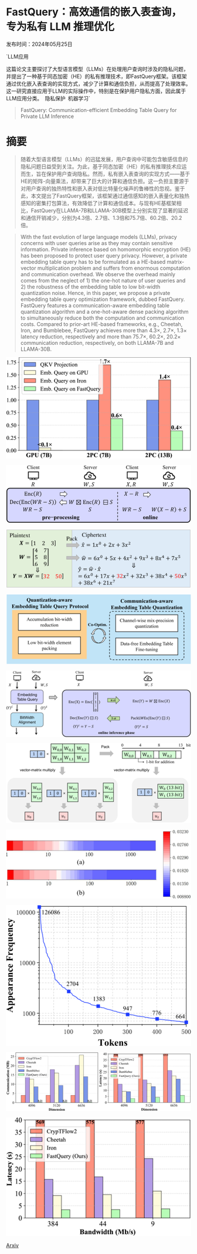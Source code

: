 # FastQuery：高效通信的嵌入表查询，专为私有 LLM 推理优化

发布时间：2024年05月25日

`LLM应用

这篇论文主要探讨了大型语言模型（LLMs）在处理用户查询时涉及的隐私问题，并提出了一种基于同态加密（HE）的私有推理技术，即FastQuery框架。该框架通过优化嵌入表查询的实现方式，减少了计算和通信负担，从而提高了处理效率。这一研究直接应用于LLM的实际操作中，特别是在保护用户隐私方面，因此属于LLM应用分类。` `隐私保护` `机器学习`

> FastQuery: Communication-efficient Embedding Table Query for Private LLM Inference

# 摘要

> 随着大型语言模型（LLMs）的迅猛发展，用户查询中可能包含敏感信息的隐私问题日益受到关注。为此，基于同态加密（HE）的私有推理技术应运而生，旨在保护用户查询隐私。然而，私有嵌入表查询的实现方式——基于HE的矩阵-向量乘法，却带来了巨大的计算和通信负担。这一负担主要源于对用户查询的独热特性和嵌入表对低比特量化噪声的鲁棒性的忽视。鉴于此，本文提出了FastQuery框架，该框架通过通信感知的嵌入表量化和独热感知的密集打包算法，有效降低了计算和通信成本。与现有HE基框架相比，FastQuery在LLAMA-7B和LLAMA-30B模型上分别实现了显著的延迟和通信开销减少，分别为4.3倍、2.7倍、1.3倍和75.7倍、60.2倍、20.2倍。

> With the fast evolution of large language models (LLMs), privacy concerns with user queries arise as they may contain sensitive information. Private inference based on homomorphic encryption (HE) has been proposed to protect user query privacy. However, a private embedding table query has to be formulated as a HE-based matrix-vector multiplication problem and suffers from enormous computation and communication overhead. We observe the overhead mainly comes from the neglect of 1) the one-hot nature of user queries and 2) the robustness of the embedding table to low bit-width quantization noise. Hence, in this paper, we propose a private embedding table query optimization framework, dubbed FastQuery. FastQuery features a communication-aware embedding table quantization algorithm and a one-hot-aware dense packing algorithm to simultaneously reduce both the computation and communication costs. Compared to prior-art HE-based frameworks, e.g., Cheetah, Iron, and Bumblebee, FastQuery achieves more than $4.3\times$, $2.7\times$, $1.3\times$ latency reduction, respectively and more than $75.7\times$, $60.2\times$, $20.2\times$ communication reduction, respectively, on both LLAMA-7B and LLAMA-30B.

![FastQuery：高效通信的嵌入表查询，专为私有 LLM 推理优化](../../../paper_images/2405.16241/x1.png)

![FastQuery：高效通信的嵌入表查询，专为私有 LLM 推理优化](../../../paper_images/2405.16241/x2.png)

![FastQuery：高效通信的嵌入表查询，专为私有 LLM 推理优化](../../../paper_images/2405.16241/x3.png)

![FastQuery：高效通信的嵌入表查询，专为私有 LLM 推理优化](../../../paper_images/2405.16241/x4.png)

![FastQuery：高效通信的嵌入表查询，专为私有 LLM 推理优化](../../../paper_images/2405.16241/x5.png)

![FastQuery：高效通信的嵌入表查询，专为私有 LLM 推理优化](../../../paper_images/2405.16241/x6.png)

![FastQuery：高效通信的嵌入表查询，专为私有 LLM 推理优化](../../../paper_images/2405.16241/x7.png)

![FastQuery：高效通信的嵌入表查询，专为私有 LLM 推理优化](../../../paper_images/2405.16241/x8.png)

![FastQuery：高效通信的嵌入表查询，专为私有 LLM 推理优化](../../../paper_images/2405.16241/x9.png)

![FastQuery：高效通信的嵌入表查询，专为私有 LLM 推理优化](../../../paper_images/2405.16241/x10.png)

[Arxiv](https://arxiv.org/abs/2405.16241)
